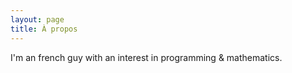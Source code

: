 ```yaml
---
layout: page
title: À propos
---
```


I'm an french guy with an interest in programming & mathematics.
